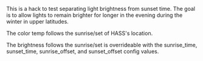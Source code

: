 This is a hack to test separating light brightness from sunset time. The goal is to allow lights to remain brighter for longer in the evening during the winter in upper latitudes.

The color temp follows the sunrise/set of HASS's location.

The brightness follows the sunrise/set is overrideable with the sunrise_time, sunset_time, sunrise_offset, and sunset_offset config values.

